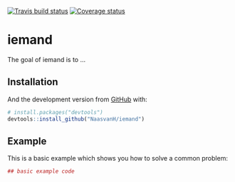   [![Travis build status](https://travis-ci.org/NaasvanH/iemand.svg?branch=master)](https://travis-ci.org/NaasvanH/iemand)
  [![Coverage status](https://codecov.io/gh/NaasvanH/iemand/branch/master/graph/badge.svg)](https://codecov.io/github/NaasvanH/iemand?branch=master)
  
# iemand

The goal of iemand is to ...

## Installation


And the development version from [GitHub](https://github.com/) with:

``` r
# install.packages("devtools")
devtools::install_github("NaasvanH/iemand")
```
## Example

This is a basic example which shows you how to solve a common problem:

``` r
## basic example code
```

